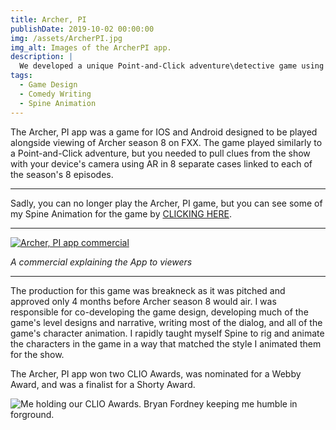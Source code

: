 ```yaml
---
title: Archer, PI
publishDate: 2019-10-02 00:00:00
img: /assets/ArcherPI.jpg
img_alt: Images of the ArcherPI app.
description: |
  We developed a unique Point-and-Click adventure\detective game using AR technology to grab game items directly from the television show.
tags:
  - Game Design
  - Comedy Writing
  - Spine Animation
---
```


The Archer, PI app was a game for IOS and Android designed to be played alongside viewing of Archer season 8 on FXX. The game played similarly to a Point-and-Click adventure, but you needed to pull clues from the show with your device's camera using AR in 8 separate cases linked to each of the season's 8 episodes.

***
Sadly, you can no longer play the Archer, PI game, but you can see some of my Spine Animation for the game by [CLICKING HERE](https://youtu.be/5C4Nl2bgyNU).
***
[![Archer, PI app commercial](https://markdown-videos-api.jorgenkh.no/url?url=https%3A%2F%2Fwww.youtube.com%2Fwatch%3Fv%3DBpf4G_nJoHU)](https://www.youtube.com/watch?v=Bpf4G_nJoHU)

*A commercial explaining the App to viewers*
***
The production for this game was breakneck as it was pitched and approved only 4 months before Archer season 8 would air. I was responsible for co-developing the game design, developing much of the game's level designs and narrative, writing most of the dialog, and all of the game's character animation. I rapidly taught myself Spine to rig and animate the characters in the game in a way that matched the style I animated them for the show. 

The Archer, PI app won two CLIO Awards, was nominated for a Webby Award, and was a finalist for a Shorty Award.

![Me holding our CLIO Awards. Bryan Fordney keeping me humble in forground.](/assets/clio.jpg)